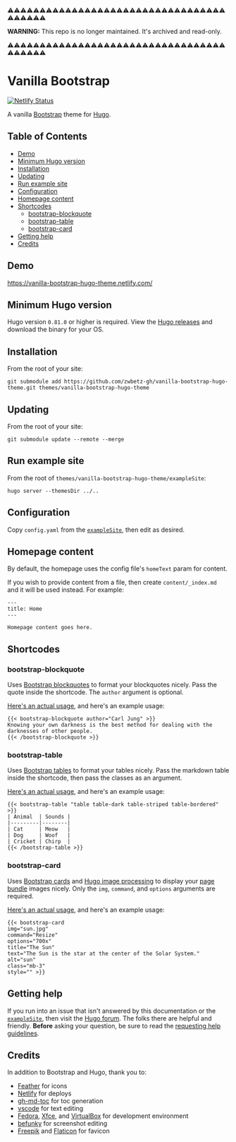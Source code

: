 ⚠️⚠️⚠️⚠️⚠️⚠️⚠️⚠️⚠️⚠️⚠️⚠️⚠️⚠️⚠️⚠️⚠️⚠️⚠️⚠️⚠️⚠️⚠️⚠️⚠️⚠️⚠️⚠️⚠️⚠️⚠️⚠️⚠️⚠️⚠️⚠️⚠️⚠️⚠️⚠️

**WARNING:** This repo is no longer maintained. It's archived and read-only.

⚠️⚠️⚠️⚠️⚠️⚠️⚠️⚠️⚠️⚠️⚠️⚠️⚠️⚠️⚠️⚠️⚠️⚠️⚠️⚠️⚠️⚠️⚠️⚠️⚠️⚠️⚠️⚠️⚠️⚠️⚠️⚠️⚠️⚠️⚠️⚠️⚠️⚠️⚠️⚠️

# Vanilla Bootstrap

[![Netlify Status](https://api.netlify.com/api/v1/badges/c8f8a93c-33b9-48bc-b4d8-500c79b1b0ae/deploy-status)](https://app.netlify.com/sites/vanilla-bootstrap-hugo-theme/deploys)

A vanilla [Bootstrap](https://getbootstrap.com/) theme for [Hugo](https://gohugo.io/).

## Table of Contents

* [Demo](#demo)
* [Minimum Hugo version](#minimum-hugo-version)
* [Installation](#installation)
* [Updating](#updating)
* [Run example site](#run-example-site)
* [Configuration](#configuration)
* [Homepage content](#homepage-content)
* [Shortcodes](#shortcodes)
    * [bootstrap-blockquote](#bootstrap-blockquote)
    * [bootstrap-table](#bootstrap-table)
    * [bootstrap-card](#bootstrap-card)
* [Getting help](#getting-help)
* [Credits](#credits)

## Demo

https://vanilla-bootstrap-hugo-theme.netlify.com/

## Minimum Hugo version

Hugo version `0.81.0` or higher is required. View the [Hugo releases](https://github.com/gohugoio/hugo/releases) and download the binary for your OS.

## Installation

From the root of your site:

```
git submodule add https://github.com/zwbetz-gh/vanilla-bootstrap-hugo-theme.git themes/vanilla-bootstrap-hugo-theme
```

## Updating

From the root of your site:

```
git submodule update --remote --merge
```

## Run example site

From the root of `themes/vanilla-bootstrap-hugo-theme/exampleSite`:

```
hugo server --themesDir ../..
```

## Configuration

Copy `config.yaml` from the [`exampleSite`](https://github.com/zwbetz-gh/vanilla-bootstrap-hugo-theme/tree/master/exampleSite), then edit as desired.

## Homepage content

By default, the homepage uses the config file's `homeText` param for content.

If you wish to provide content from a file, then create `content/_index.md` and it will be used instead. For example:

```
---
title: Home
---

Homepage content goes here.
```

## Shortcodes

### bootstrap-blockquote

Uses [Bootstrap blockquotes](https://getbootstrap.com/docs/4.3/content/typography/#blockquotes) to format your blockquotes nicely. Pass the quote inside the shortcode. The `author` argument is optional.

[Here's an actual usage](https://raw.githubusercontent.com/zwbetz-gh/vanilla-bootstrap-hugo-theme/master/exampleSite/content/post/quotes-by-carl-jung.md), and here's an example usage:

```
{{< bootstrap-blockquote author="Carl Jung" >}}
Knowing your own darkness is the best method for dealing with the darknesses of other people.
{{< /bootstrap-blockquote >}}
```

### bootstrap-table

Uses [Bootstrap tables](https://getbootstrap.com/docs/4.3/content/tables/) to format your tables nicely. Pass the markdown table inside the shortcode, then pass the classes as an argument.

[Here's an actual usage](https://raw.githubusercontent.com/zwbetz-gh/vanilla-bootstrap-hugo-theme/master/exampleSite/content/post/style-a-markdown-table-with-bootstrap-classes-in-hugo.md), and here's an example usage:

```
{{< bootstrap-table "table table-dark table-striped table-bordered" >}}
| Animal  | Sounds |
|---------|--------|
| Cat     | Meow   |
| Dog     | Woof   |
| Cricket | Chirp  |
{{< /bootstrap-table >}}
```

### bootstrap-card

Uses [Bootstrap cards](https://getbootstrap.com/docs/4.3/components/card/) and [Hugo image processing](https://gohugo.io/content-management/image-processing/#readout) to display your [page bundle](https://gohugo.io/content-management/page-bundles/) images nicely. Only the `img`, `command`, and `options` arguments are required.

[Here's an actual usage](https://raw.githubusercontent.com/zwbetz-gh/vanilla-bootstrap-hugo-theme/master/exampleSite/content/post/nasa-images/index.md), and here's an example usage:

```
{{< bootstrap-card
img="sun.jpg"
command="Resize"
options="700x"
title="The Sun"
text="The Sun is the star at the center of the Solar System."
alt="sun"
class="mb-3"
style="" >}}
```

## Getting help

If you run into an issue that isn't answered by this documentation or the [`exampleSite`](https://github.com/zwbetz-gh/vanilla-bootstrap-hugo-theme/tree/master/exampleSite), then visit the [Hugo forum](https://discourse.gohugo.io/). The folks there are helpful and friendly. **Before** asking your question, be sure to read the [requesting help guidelines](https://discourse.gohugo.io/t/requesting-help/9132).

## Credits

In addition to Bootstrap and Hugo, thank you to:

* [Feather](https://feathericons.com/) for icons
* [Netlify](https://www.netlify.com/) for deploys
* [gh-md-toc](https://github.com/ekalinin/github-markdown-toc) for toc generation
* [vscode](https://code.visualstudio.com/) for text editing
* [Fedora](https://getfedora.org/), [Xfce](https://www.xfce.org/), and [VirtualBox](https://www.virtualbox.org/) for development environment
* [befunky](https://www.befunky.com/) for screenshot editing
* [Freepik](https://www.freepik.com/) and [Flaticon](https://www.flaticon.com/) for favicon

